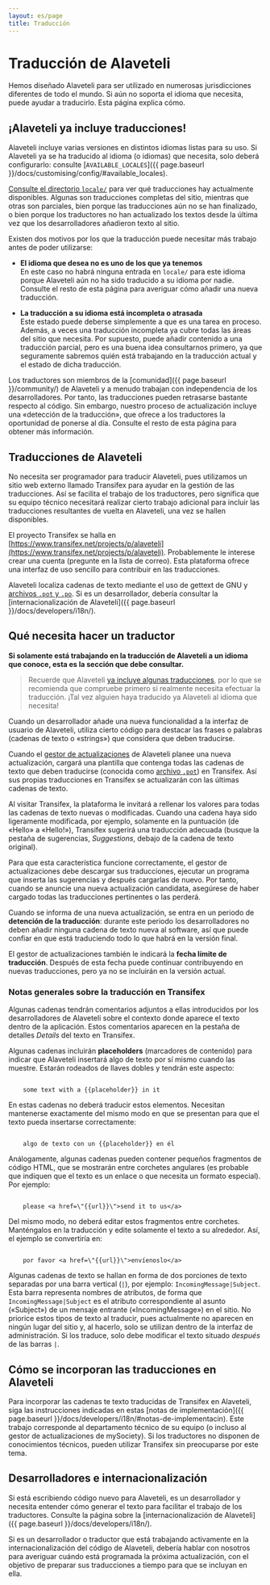 ```yaml
---
layout: es/page
title: Traducción
---
```


# Traducción de Alaveteli

<p class="lead">
	Hemos diseñado Alaveteli para ser utilizado en numerosas jurisdicciones
	diferentes de todo el mundo. Si aún no soporta el idioma que necesita, puede
	ayudar a traducirlo. Esta página explica cómo.
</p>

## ¡Alaveteli ya incluye traducciones!

Alaveteli incluye varias versiones en distintos idiomas listas para su uso.
Si Alaveteli ya se ha traducido al idioma (o idiomas) que necesita, solo
deberá configurarlo: consulte
[`AVAILABLE_LOCALES`]({{ page.baseurl }}/docs/customising/config/#available_locales).

[Consulte el directorio `locale/`](https://github.com/mysociety/alaveteli/tree/master/locale)
para ver qué traducciones hay actualmente disponibles. Algunas son traducciones completas del
sitio, mientras que otras son parciales, bien porque las traducciones aún no se han finalizado,
o bien porque los traductores no han actualizado los textos desde la última vez que los
desarrolladores añadieron texto al sitio.

Existen dos motivos por los que la traducción puede necesitar más trabajo antes de poder utilizarse:

* **El idioma que desea no es uno de los que ya tenemos** <br> En este caso
  no habrá ninguna entrada en ``locale/`` para este idioma porque Alaveteli aún
  no ha sido traducido a su idioma por nadie. Consulte el resto de esta
  página para averiguar cómo añadir una nueva traducción.

* **La traducción a su idioma está incompleta o atrasada** <br>
  Este estado puede deberse simplemente a que es una tarea en proceso. Además, a veces
  una traducción incompleta ya cubre todas las áreas del sitio que necesita.
  Por supuesto, puede añadir contenido a una traducción parcial, pero es una buena idea
  consultarnos primero, ya que seguramente sabremos quién está trabajando en la traducción
  actual y el estado de dicha traducción.

Los traductores son miembros de la
[comunidad]({{ page.baseurl }}/community/) de Alaveteli y a menudo trabajan con
independencia de los desarrolladores. Por tanto, las traducciones pueden retrasarse
bastante respecto al código. Sin embargo, nuestro proceso de actualización incluye
una «detección de la traducción», que ofrece a los traductores la oportunidad de 
ponerse al día. Consulte el resto de esta página para obtener más información.

## Traducciones de Alaveteli

No necesita ser programador para traducir Alaveteli, pues utilizamos un sitio web
externo llamado Transifex para ayudar en la gestión de las traducciones. Así se facilita
el trabajo de los traductores, pero significa que su equipo técnico necesitará realizar
cierto trabajo adicional para incluir las traducciones resultantes de vuelta en 
Alaveteli, una vez se hallen disponibles.

El proyecto Transifex se halla en
[https://www.transifex.net/projects/p/alaveteli](https://www.transifex.net/projects/p/alaveteli).
Probablemente le interese crear una cuenta (pregunte en la lista de correo). Esta plataforma ofrece una
interfaz de uso sencillo para contribuir en las traducciones.

Alaveteli localiza cadenas de texto mediante el uso de gettext de GNU y
<a href="{{ page.baseurl }}/docs/glossary/#po" class="glossary__link">archivos <code>.pot</code> y <code>.po</code></a>.
Si es un desarrollador, debería consultar la
[internacionalización de Alaveteli]({{ page.baseurl }}/docs/developers/i18n/).


## Qué necesita hacer un traductor

**Si solamente está trabajando en la traducción de Alaveteli a un idioma que conoce,
esta es la sección que debe consultar.**

> Recuerde que Alaveteli
> [ya incluye algunas traducciones](#alaveteli-ya-incluye-traducciones),
> por lo que se recomienda que compruebe primero si realmente necesita efectuar la traducción.
> ¡Tal vez alguien haya traducido ya Alaveteli al idioma que necesita!

Cuando un desarrollador añade una nueva funcionalidad a la interfaz de usuario de Alaveteli,
utiliza cierto código para destacar las frases o palabras (cadenas de texto o «strings»)
que considera que deben traducirse.

Cuando el
<a href="{{ page.baseurl }}/docs/glossary/#release" class="glossary__link">gestor de actualizaciones</a>
de Alaveteli planee una nueva actualización, cargará una plantilla que contenga todas las
cadenas de texto que deben traducirse (conocida como
<a href="{{ page.baseurl }}/docs/glossary/#po" class="glossary__link">archivo <code>.pot</code></a>)
en Transifex. Así sus propias traducciones en Transifex se actualizarán con las últimas
cadenas de texto.

Al visitar Transifex, la plataforma le invitará a rellenar los valores para todas las
cadenas de texto nuevas o modificadas. Cuando una cadena haya sido ligeramente modificada,
por ejemplo, solamente en la puntuación (de «Hello» a «Hello!»), Transifex
sugerirá una traducción adecuada (busque la pestaña de sugerencias, *Suggestions*,
debajo de la cadena de texto original).

Para que esta característica funcione correctamente, el gestor de actualizaciones debe
descargar sus traducciones, ejecutar un programa que inserta las sugerencias y después
cargarlas de nuevo. Por tanto, cuando se anuncie una nueva actualización candidata, asegúrese de
haber cargado todas las traducciones pertinentes o las perderá.

Cuando se informa de una nueva actualización, se entra en un periodo de **detención de la traducción**:
durante este periodo los desarrolladores no deben añadir ninguna cadena de texto nueva al software, así
que puede confiar en que está traduciendo todo lo que habrá en la versión final.

El gestor de actualizaciones también le indicará la **fecha límite de traducción**. Después de esta fecha
puede continuar contribuyendo en nuevas traducciones, pero ya no se incluirán en la versión actual.


### Notas generales sobre la traducción en Transifex

Algunas cadenas tendrán comentarios adjuntos a ellas introducidos por los desarrolladores de
Alaveteli sobre el contexto donde aparece el texto dentro de la aplicación. Estos comentarios
aparecen en la pestaña de detalles *Details* del texto en Transifex.

Algunas cadenas incluirán **placeholders** (marcadores de contenido) para indicar que Alaveteli
insertará algo de texto por sí mismo cuando las muestre. Estarán rodeados de
llaves dobles y tendrán este aspecto:

<code>
    some text with a &#123;&#123;placeholder&#125;&#125; in it
</code>
    
En estas cadenas no deberá traducir estos elementos. Necesitan mantenerse
exactamente del mismo modo en que se presentan para que el texto pueda insertarse
correctamente:

<code>
    algo de texto con un &#123;&#123;placeholder&#125;&#125; en él
</code>

Análogamente, algunas cadenas pueden contener pequeños fragmentos de código HTML, que se
mostrarán entre corchetes angulares (es probable que indiquen que el texto es un enlace o que 
necesita un formato especial). Por ejemplo: 

<code>
    please &lt;a href=\"&#123;&#123;url&#125;&#125;\"&gt;send it to us&lt;/a&gt;
</code>

Del mismo modo, no deberá editar estos fragmentos entre corchetes. Manténgalos en la 
traducción y edite solamente el texto a su alrededor. Así, el ejemplo se convertiría en:

<code>
    por favor &lt;a href=\"&#123;&#123;url&#125;&#125;\"&gt;envíenoslo&lt;/a&gt;
</code>

Algunas cadenas de texto se hallan en forma de dos porciones de texto separadas por una barra vertical
(`|`), por ejemplo: `IncomingMessage|Subject`. Esta barra representa nombres de atributos, de forma que
`IncomingMessage|Subject` es el atributo correspondiente al asunto («Subject») de un mensaje entrante («IncomingMessage»)
en el sitio. No priorice estos tipos de texto al traducir, pues actualmente no aparecen en 
ningún lugar del sitio y, al hacerlo, solo se utilizan dentro de la interfaz de administración. Si los traduce,
solo debe modificar el texto situado *después* de las barras `|`.


## Cómo se incorporan las traducciones en Alaveteli

Para incorporar las cadenas te texto traducidas de Transifex en Alaveteli, siga las 
instrucciones indicadas en estas [notas de implementación]({{ page.baseurl }}/docs/developers/i18n/#notas-de-implementacin).
Este trabajo corresponde al departamento técnico de su equipo (o incluso al
gestor de actualizaciones de mySociety). Si los traductores no disponen de conocimientos técnicos,
pueden utilizar Transifex sin preocuparse por este tema.


## Desarrolladores e internacionalización

Si está escribiendo código nuevo para Alaveteli, es un desarrollador
y necesita entender cómo generar el texto para facilitar el trabajo de los
traductores. Consulte la página sobre la
[internacionalización de Alaveteli]({{ page.baseurl }}/docs/developers/i18n/).

Si es un desarrollador o traductor que está trabajando activamente en la internacionalización
del código de Alaveteli, debería hablar con nosotros para averiguar cuándo está programada la
próxima actualización, con el objetivo de preparar sus traducciones a tiempo para que se incluyan en ella.

